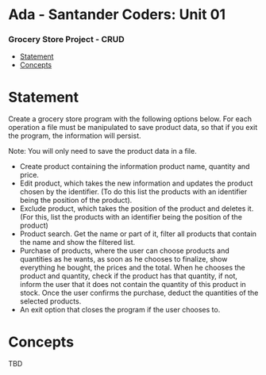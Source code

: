 # Ada - Santander Coders: Unit 01

### Grocery Store Project - CRUD

- [Statement](#statement)
- [Concepts](#concepts)

# Statement

Create a grocery store program with the following options below. For each operation a file must be manipulated to save product data, so that if you exit the program, the information will persist.

Note: You will only need to save the product data in a file.

- Create product containing the information product name, quantity and price.
- Edit product, which takes the new information and updates the product chosen by the identifier. (To do this list the products with an identifier being the position of the product).
- Exclude product, which takes the position of the product and deletes it. (For this, list the products with an identifier being the position of the product)
- Product search. Get the name or part of it, filter all products that contain the name and show the filtered list.
- Purchase of products, where the user can choose products and quantities as he wants, as soon as he chooses to finalize, show everything he bought, the prices and the total. When he chooses the product and quantity, check if the product has that quantity, if not, inform the user that it does not contain the quantity of this product in stock. Once the user confirms the purchase, deduct the quantities of the selected products.
- An exit option that closes the program if the user chooses to.

# Concepts
TBD
